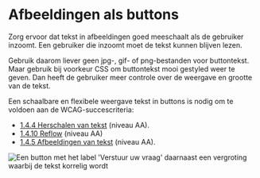 <!-- @license CC0-1.0 -->

# Afbeeldingen als buttons

Zorg ervoor dat tekst in afbeeldingen goed meeschaalt als de gebruiker inzoomt. Een gebruiker die inzoomt moet de tekst kunnen blijven lezen.

Gebruik daarom liever geen jpg-, gif- of png-bestanden voor buttontekst. Maar gebruik bij voorkeur CSS om buttontekst mooi gestyled weer te geven. Dan heeft de gebruiker meer controle over de weergave en grootte van de tekst.

Een schaalbare en flexibele weergave tekst in buttons is nodig om te voldoen aan de WCAG-succescriteria:

- [1.4.4 Herschalen van tekst](/wcag/1.4.4) (niveau AA).
- [1.4.10 Reflow](/wcag/1.4.10) (niveau AA)
- [1.4.5 Afbeeldingen van tekst](/wcag/1.4.5) (niveau AA).

![Een button met het label 'Verstuur uw vraag' daarnaast een vergroting waarbij de tekst korrelig wordt](https://raw.githubusercontent.com/nl-design-system/documentatie/assets/richtlijnen_formulier_buttons_label-as-image.png)
